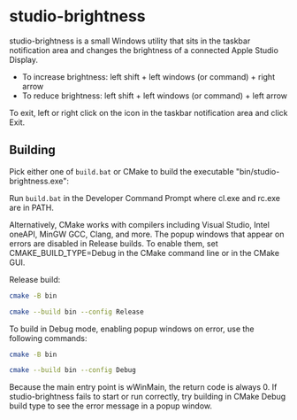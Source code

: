 # studio-brightness

studio-brightness is a small Windows utility that sits in the taskbar notification area and changes the brightness of a connected Apple Studio Display.

- To increase brightness: left shift + left windows (or command) + right arrow
- To reduce brightness: left shift + left windows (or command) + left arrow

To exit, left or right click on the icon in the taskbar notification area and click Exit.

## Building

Pick either one of `build.bat` or CMake to build the executable "bin/studio-brightness.exe":

Run `build.bat` in the Developer Command Prompt where cl.exe and rc.exe are in PATH.

Alternatively, CMake works with compilers including Visual Studio, Intel oneAPI, MinGW GCC, Clang, and more.
The popup windows that appear on errors are disabled in Release builds.
To enable them, set CMAKE_BUILD_TYPE=Debug in the CMake command line or in the CMake GUI.

Release build:

```sh
cmake -B bin

cmake --build bin --config Release
```

To build in Debug mode, enabling popup windows on error, use the following commands:

```sh
cmake -B bin

cmake --build bin --config Debug
```

Because the main entry point is wWinMain, the return code is always 0.
If studio-brightness fails to start or run correctly, try building in CMake Debug build type to see the error message in a popup window.
